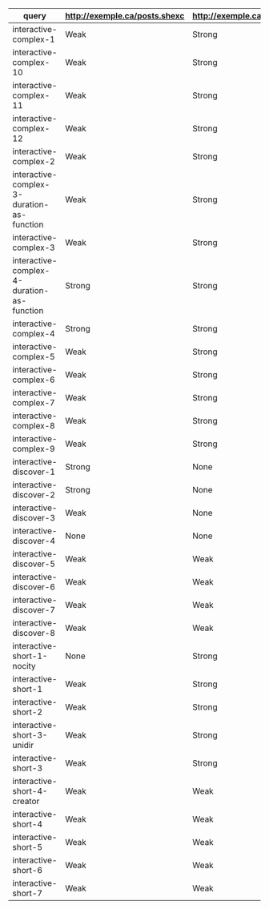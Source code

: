 | query                                      | http://exemple.ca/posts.shexc | http://exemple.ca/profile.shexc | http://exemple.ca/comments.shexc |
| ------------------------------------------ | ----------------------------- | ------------------------------- | -------------------------------- |
| interactive-complex-1                      | Weak                          | Strong                          | Weak                             |
| interactive-complex-10                     | Weak                          | Strong                          | Weak                             |
| interactive-complex-11                     | Weak                          | Strong                          | Weak                             |
| interactive-complex-12                     | Weak                          | Strong                          | Weak                             |
| interactive-complex-2                      | Weak                          | Strong                          | Weak                             |
| interactive-complex-3-duration-as-function | Weak                          | Strong                          | Weak                             |
| interactive-complex-3                      | Weak                          | Strong                          | Weak                             |
| interactive-complex-4-duration-as-function | Strong                        | Strong                          | None                             |
| interactive-complex-4                      | Strong                        | Strong                          | None                             |
| interactive-complex-5                      | Weak                          | Strong                          | Weak                             |
| interactive-complex-6                      | Weak                          | Strong                          | Weak                             |
| interactive-complex-7                      | Weak                          | Strong                          | Weak                             |
| interactive-complex-8                      | Weak                          | Strong                          | Weak                             |
| interactive-complex-9                      | Weak                          | Strong                          | Weak                             |
| interactive-discover-1                     | Strong                        | None                            | None                             |
| interactive-discover-2                     | Strong                        | None                            | Strong                           |
| interactive-discover-3                     | Weak                          | None                            | Weak                             |
| interactive-discover-4                     | None                          | None                            | Strong                           |
| interactive-discover-5                     | Weak                          | Weak                            | Weak                             |
| interactive-discover-6                     | Weak                          | Weak                            | Weak                             |
| interactive-discover-7                     | Weak                          | Weak                            | Weak                             |
| interactive-discover-8                     | Weak                          | Weak                            | Weak                             |
| interactive-short-1-nocity                 | None                          | Strong                          | None                             |
| interactive-short-1                        | Weak                          | Strong                          | Weak                             |
| interactive-short-2                        | Weak                          | Strong                          | Weak                             |
| interactive-short-3-unidir                 | Weak                          | Strong                          | Weak                             |
| interactive-short-3                        | Weak                          | Strong                          | Weak                             |
| interactive-short-4-creator                | Weak                          | Weak                            | Weak                             |
| interactive-short-4                        | Weak                          | Weak                            | Weak                             |
| interactive-short-5                        | Weak                          | Weak                            | Weak                             |
| interactive-short-6                        | Weak                          | Weak                            | Weak                             |
| interactive-short-7                        | Weak                          | Weak                            | Weak                             |